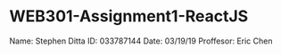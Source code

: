 # WEB301-Assignment1-ReactJS

Name: Stephen Ditta
ID: 033787144
Date: 03/19/19
Proffesor: Eric Chen
